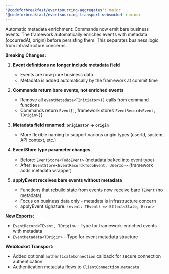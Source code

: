 ```yaml
---
'@codeforbreakfast/eventsourcing-aggregates': major
'@codeforbreakfast/eventsourcing-transport-websocket': minor
---
```


Automatic metadata enrichment: Commands now emit bare business events. The framework automatically enriches events with metadata (occurredAt, origin) before persisting them. This separates business logic from infrastructure concerns.

**Breaking Changes:**

1. **Event definitions no longer include metadata field**
   - Events are now pure business data
   - Metadata is added automatically by the framework at commit time

2. **Commands return bare events, not enriched events**
   - Remove all `eventMetadata<TInitiator>()` calls from command functions
   - Commands return `Event[]`, framework stores `EventRecord<Event, TOrigin>[]`

3. **Metadata field renamed: `originator` → `origin`**
   - More flexible naming to support various origin types (userId, system, API context, etc.)

4. **EventStore type parameter changes**
   - Before: `EventStore<TodoEvent>` (metadata baked into event type)
   - After: `EventStore<EventRecord<TodoEvent, UserId>>` (framework adds metadata wrapper)

5. **applyEvent receives bare events without metadata**
   - Functions that rebuild state from events now receive bare `TEvent` (no metadata)
   - Focus on business data only - metadata is infrastructure concern
   - applyEvent signature: `(event: TEvent) => Effect<State, Error>`

**New Exports:**

- `EventRecord<TEvent, TOrigin>` - Type for framework-enriched events with metadata
- `EventMetadata<TOrigin>` - Type for event metadata structure

**WebSocket Transport:**

- Added optional `authenticateConnection` callback for secure connection authentication
- Authentication metadata flows to `ClientConnection.metadata`
